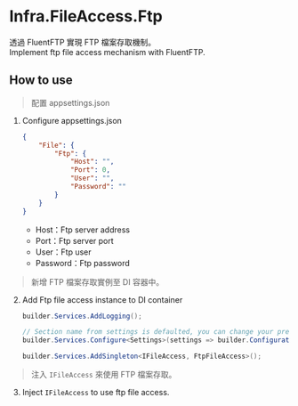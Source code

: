 # Infra.FileAccess.Ftp

透過 FluentFTP 實現 FTP 檔案存取機制。  
Implement ftp file access mechanism with FluentFTP.

## How to use

> 配置 appsettings.json

1. Configure appsettings.json

    ```json
    {
        "File": {
            "Ftp": {
                "Host": "",
                "Port": 0,
                "User": "",
                "Password": ""
            }
        }
    }
    ```

    - Host：Ftp server address
    - Port：Ftp server port
    - User：Ftp user
    - Password：Ftp password

> 新增 FTP 檔案存取實例至 DI 容器中。

2. Add Ftp file access instance to DI container

    ```csharp
    builder.Services.AddLogging();

    // Section name from settings is defaulted, you can change your prefer naming, but field structure must be the same!
    builder.Services.Configure<Settings>(settings => builder.Configuration.GetSection(Settings.SectionName).Bind(settings));

    builder.Services.AddSingleton<IFileAccess, FtpFileAccess>();
    ```

> 注入 `IFileAccess` 來使用 FTP 檔案存取。

3. Inject `IFileAccess` to use ftp file access.
